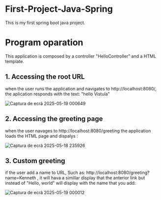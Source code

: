 # First-Project-Java-Spring
This is my first spring boot java project. 

# Program oparation 
This application is composed by a controller "HelloController" and a HTML template.

## 1. Accessing the root URL

when the user runs the application and navigates to http://localhost:8080/, the aplication responds with the text: "hello Vistula"

![Captura de ecrã 2025-05-19 000649](https://github.com/user-attachments/assets/4870906d-7416-4ed2-abcc-a0db436be6db)


## 2. Accessing the greeting page
when the user navages to http://localhost:8080/greeting the application loads the HTML page and dispalys :

![Captura de ecrã 2025-05-18 235926](https://github.com/user-attachments/assets/ae86d96b-e41d-4a29-b284-3b57893ae725)

## 3. Custom greeting
if the user add a name to URL, Such as: http://localhost:8080/greeting?name=Kenneth , it will hava a simillar display that the anterior link but instead of "Hello, world" will display with the name that you add:

![Captura de ecrã 2025-05-19 000012](https://github.com/user-attachments/assets/aacbc5cf-b788-45e1-8096-154c7a5fcab7)
